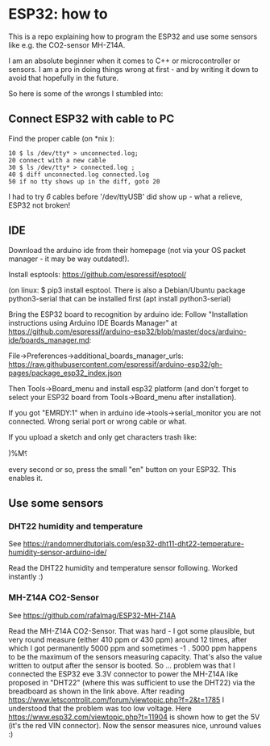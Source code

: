 # ESP32: how to

This is a repo explaining how to program the ESP32 and use some sensors like
e.g. the CO2-sensor MH-Z14A.

I am an absolute beginner when it comes to C++ or microcontroller or sensors.
I am a pro in doing things wrong at first - and by writing it down to
avoid that hopefully in the future.

So here is some of the wrongs I stumbled into:

## Connect ESP32 with cable to PC
Find the proper cable (on \*nix ):

```basic
10 $ ls /dev/tty* > unconnected.log; 
20 connect with a new cable
30 $ ls /dev/tty* > connected.log ; 
40 $ diff unconnected.log connected.log
50 if no tty shows up in the diff, goto 20
```

I had to try *6* cables before '/dev/ttyUSB' did show up - what a relieve, ESP32
not broken!

## IDE
Download the arduino ide from their homepage (not via your OS packet
manager - it may be way outdated!). 

Install esptools: https://github.com/espressif/esptool/

(on linux: $ pip3 install esptool. 
There is also a Debian/Ubuntu package python3-serial that can be installed first (apt install python3-serial)

Bring the ESP32 board to recognition by arduino ide:
Follow "Installation instructions using Arduino IDE Boards Manager" at
https://github.com/espressif/arduino-esp32/blob/master/docs/arduino-ide/boards_manager.md:

File->Preferences->additional_boards_manager_urls: https://raw.githubusercontent.com/espressif/arduino-esp32/gh-pages/package_esp32_index.json

Then Tools->Board_menu and install esp32 platform (and don't forget to select
your ESP32 board from Tools->Board_menu after installation).

If you got "EMRDY:1" when in arduino ide->tools->serial_monitor you are not
connected. Wrong serial port or wrong cable or what.

If you upload a sketch and only get characters trash like:

)%M⸮

every second or so, press the small "en" button on your ESP32. This enables it.

## Use some sensors

### DHT22 humidity and temperature
See https://randomnerdtutorials.com/esp32-dht11-dht22-temperature-humidity-sensor-arduino-ide/

Read the DHT22 humidity and temperature sensor following. Worked instantly :)

### MH-Z14A CO2-Sensor
See https://github.com/rafalmag/ESP32-MH-Z14A

Read the MH-Z14A CO2-Sensor. That was hard - I got some plausible,
but very round measure (either 410 ppm or 430 ppm) around 12 times, after which I got
permanently 5000 ppm and sometimes -1 . 5000 ppm happens to be the  maximum of the sensors
measuring capacity. That's also the value written to output after the sensor is
booted. So ... problem was that I connected
the ESP32 eve 3.3V connector to power the MH-Z14A like proposed in "DHT22" (where
this was sufficient to use the DHT22) via the breadboard as shown in the link
above. After reading
https://www.letscontrolit.com/forum/viewtopic.php?f=2&t=1785 I understood
that the problem was too low voltage. Here 
https://www.esp32.com/viewtopic.php?t=11904 is shown how to get the 5V (it's
the red VIN connector). Now the sensor measures nice, unround values :)

